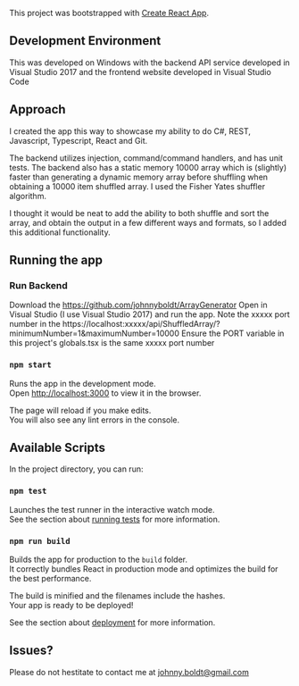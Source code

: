 This project was bootstrapped with [Create React App](https://github.com/facebook/create-react-app).

## Development Environment
This was developed on Windows with the backend API service developed in Visual Studio 2017
and the  frontend website developed in Visual Studio Code

## Approach
I created the app this way to showcase my ability to do C#, REST, Javascript, Typescript, React and Git.

The backend utilizes injection, command/command handlers, and has unit tests. The backend also has a static memory 10000 array which is (slightly) faster than generating a dynamic memory array before shuffling when obtaining a 10000 item shuffled array. I used the Fisher Yates shuffler algorithm.

I thought it would be neat to add the ability to both shuffle and sort the array, and obtain the output in a few different ways and formats, so I added this additional functionality.

## Running the app

### Run Backend
Download the https://github.com/johnnyboldt/ArrayGenerator
Open in Visual Studio (I use Visual Studio 2017) and run the app.
Note the xxxxx port number in the https://localhost:xxxxx/api/ShuffledArray/?minimumNumber=1&maximumNumber=10000
Ensure the PORT variable in this project's globals.tsx is the same xxxxx port number

### `npm start`
Runs the app in the development mode.<br>
Open [http://localhost:3000](http://localhost:3000) to view it in the browser.

The page will reload if you make edits.<br>
You will also see any lint errors in the console.

## Available Scripts

In the project directory, you can run:

### `npm test`

Launches the test runner in the interactive watch mode.<br>
See the section about [running tests](https://facebook.github.io/create-react-app/docs/running-tests) for more information.

### `npm run build`

Builds the app for production to the `build` folder.<br>
It correctly bundles React in production mode and optimizes the build for the best performance.

The build is minified and the filenames include the hashes.<br>
Your app is ready to be deployed!

See the section about [deployment](https://facebook.github.io/create-react-app/docs/deployment) for more information.


## Issues?
Please do not hestitate to contact me at johnny.boldt@gmail.com